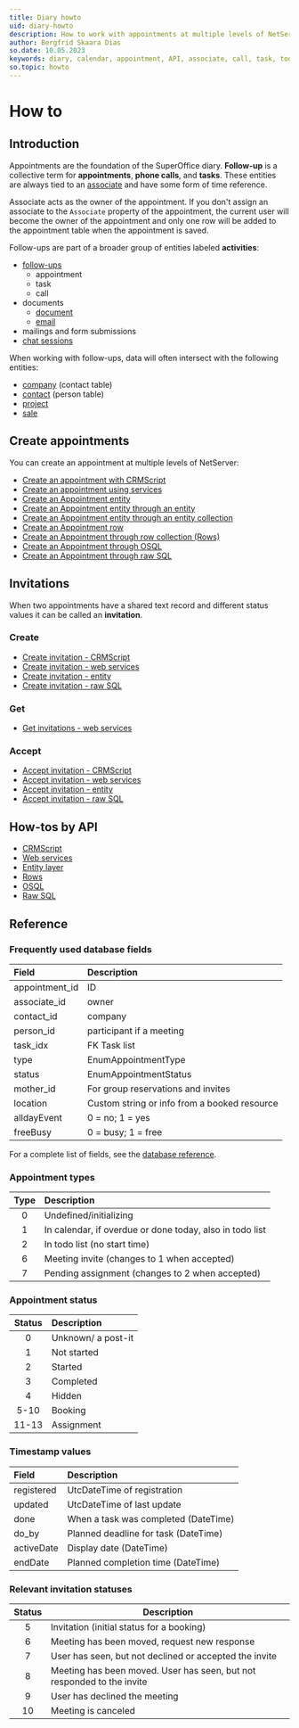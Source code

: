 ```yaml
---
title: Diary howto
uid: diary-howto
description: How to work with appointments at multiple levels of NetServer.
author: Bergfrid Skaara Dias
so.date: 10.05.2023
keywords: diary, calendar, appointment, API, associate, call, task, todo, follow-up
so.topic: howto
---
```


# How to

## Introduction

Appointments are the foundation of the SuperOffice diary. **Follow-up** is a collective term for **appointments**, **phone calls**, and **tasks**. These entities are always tied to an [associate][39] and have some form of time reference.

Associate acts as the owner of the appointment. If you don't assign an associate to the `Associate` property of the appointment, the current user will become the owner of the appointment and only one row will be added to the appointment table when the appointment is saved.

Follow-ups are part of a broader group of entities labeled **activities**:

* [follow-ups][38]
  * appointment
  * task
  * call
* documents
  * [document][36]
  * [email][35]
* mailings and form submissions
* [chat sessions][37]

When working with follow-ups, data will often intersect with the following entities:

* [company][31] (contact table)
* [contact][32] (person table)
* [project][34]
* [sale][33]

## Create appointments

You can create an appointment at multiple levels of NetServer:

* [Create an appointment with CRMScript][15]
* [Create an appointment using services][14]
* [Create an Appointment entity][1]
* [Create an Appointment entity through an entity][2]
* [Create an Appointment entity through an entity collection][3]
* [Create an Appointment row][4]
* [Create an Appointment through row collection (Rows)][5]
* [Create an Appointment through OSQL][6]
* [Create an Appointment through raw SQL][7]

## Invitations

When two appointments have a shared text record and different status values it can be called an **invitation**.

### Create

* [Create invitation - CRMScript][28]
* [Create invitation - web services][25]
* [Create invitation - entity][23]
* [Create invitation - raw SQL][21]

### Get

* [Get invitations - web services][26]

### Accept

* [Accept invitation - CRMScript][29]
* [Accept invitation - web services][27]
* [Accept invitation - entity][24]
* [Accept invitation - raw SQL][22]

## How-tos by API

* [CRMScript][8]
* [Web services][9]
* [Entity layer][10]
* [Rows][11]
* [OSQL][12]
* [Raw SQL][13]

## Reference

### Frequently used database fields

| Field | Description |
|:---|:---|
| appointment_id | ID |
| associate_id   | owner |
| contact_id     | company |
| person_id      | participant if a meeting |
| task_idx       | FK Task list |
| type           | EnumAppointmentType |
| status         | EnumAppointmentStatus |
| mother_id      | For group reservations and invites |
| location       | Custom string or info from a booked resource |
| alldayEvent    | 0 = no; 1 = yes  |
| freeBusy       | 0 = busy; 1 =  free |

For a complete list of fields, see the [database reference][30].

### Appointment types

| Type | Description |
|:----:|:--|
| 0 | Undefined/initializing |
| 1 | In calendar, if overdue or done today, also in todo list |
| 2 | In todo list (no start time) |
| 6 | Meeting invite (changes to 1 when accepted) |
| 7 | Pending assignment (changes to 2 when accepted) |

### Appointment status

| Status | Description |
|:-:|:--|
| 0 | Unknown/ a post-it |
| 1 | Not started |
| 2 | Started |
| 3 | Completed |
| 4 | Hidden |
| 5-10 | Booking |
| 11-13 | Assignment |

### Timestamp values

| Field | Description |
|:---|:---|
| registered | UtcDateTime of registration          |
| updated    | UtcDateTime of last update           |
| done       | When a task was completed (DateTime) |
| do_by      | Planned deadline for task (DateTime) |
| activeDate | Display date (DateTime)              |
| endDate    | Planned completion time (DateTime)   |

### Relevant invitation statuses

| Status | Description |
|:-:|----|
| 5  | Invitation (initial status for a booking) |
| 6  | Meeting has been moved, request new response |
| 7  | User has seen, but not declined or accepted the invite |
| 8  | Meeting has been moved. User has seen, but not responded to the invite |
| 9  | User has declined the meeting |
| 10 | Meeting is canceled |

<!-- Referenced links -->
[1]: entity/create-apt-entity.md
[2]: entity/create-apt-entity-in-entity.md
[3]: entity/create-apt-entity-in-collection.md
[4]: row/create-apt-row.md
[5]: row/create-apt-rows.md
[6]: osql/create-apt-osql.md
[7]: sql/create-apt-sql.md
[8]: crmscript/index.md
[9]: services/index.md
[10]: entity/index.md
[11]: row/index.md
[12]: osql/index.md
[13]: sql/index.md
[14]: services/create-apt-services.md
[15]: crmscript/create-appointment.md
[21]: sql/create-invitation-sql.md
[22]: sql/accept-invitation-sql.md
[23]: entity/create-invitation-entity.md
[24]: entity/accept-invitation-entity.md
[25]: services/create-invitation-services.md
[26]: services/get-invitations-services.md
[27]: services/accept-invitation-services.md
[28]: crmscript/create-invitation.md
[29]: crmscript/accept-invitation.md
[30]: ../../database/tables/appointment.md
[31]: ../../company/index.yml
[32]: ../../contact/index.yml
[33]: ../../sale/index.yml
[34]: ../../project/index.yml
[35]: ../../email/index.yml
[36]: ../../document/index.yml
[37]: ../../automation/chatbot/index.md
[38]: ../learn/follow-ups.md
[39]: ../../contact/associate.md

<!-- Referenced images -->
